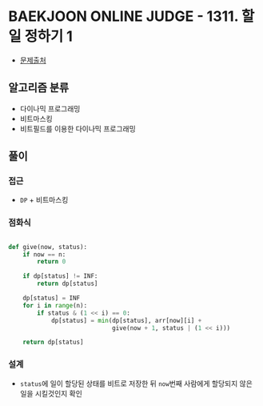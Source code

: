 # BAEKJOON ONLINE JUDGE - 1311. 할 일 정하기 1

- [문제출처](https://www.acmicpc.net/problem/1311 '1311. 할 일 정하기 1')

## 알고리즘 분류

- 다이나믹 프로그래밍
- 비트마스킹
- 비트필드를 이용한 다이나믹 프로그래밍

## 풀이

### 접근

- `DP` + 비트마스킹

### 점화식

```python

def give(now, status):
    if now == n:
        return 0

    if dp[status] != INF:
        return dp[status]

    dp[status] = INF
    for i in range(n):
        if status & (1 << i) == 0:
            dp[status] = min(dp[status], arr[now][i] +
                             give(now + 1, status | (1 << i)))

    return dp[status]

```

### 설계

- `status`에 일이 할당된 상태를 비트로 저장한 뒤 `now`번째 사람에게 할당되지 않은 일을 시킬것인지 확인

